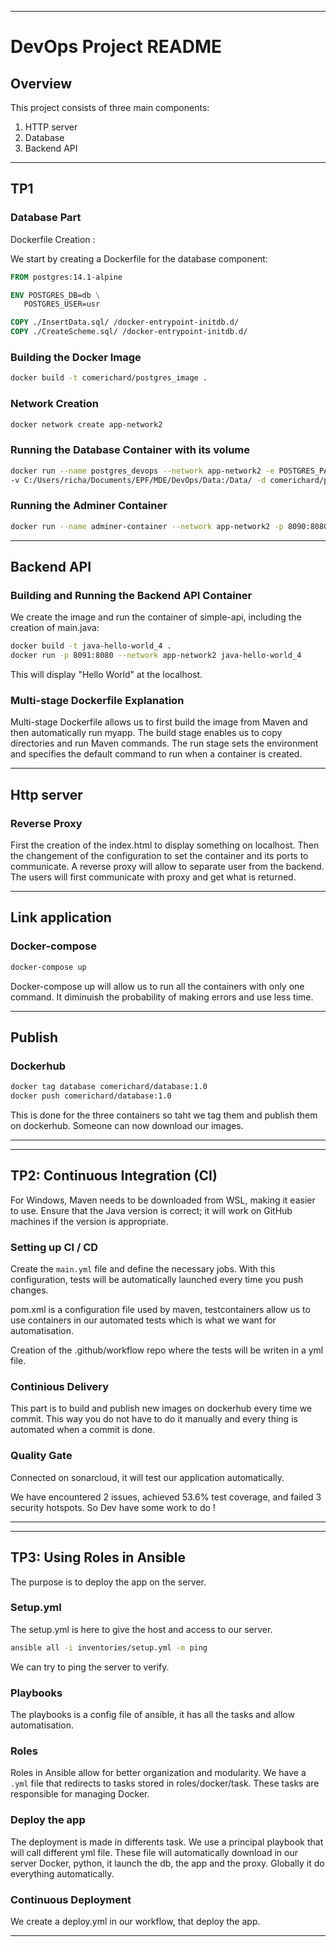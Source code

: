 
---

# DevOps Project README

## Overview

This project consists of three main components:

1. HTTP server
2. Database
3. Backend API

---

## TP1

### Database Part

Dockerfile Creation :

We start by creating a Dockerfile for the database component:

```Dockerfile
FROM postgres:14.1-alpine

ENV POSTGRES_DB=db \
   POSTGRES_USER=usr 

COPY ./InsertData.sql/ /docker-entrypoint-initdb.d/
COPY ./CreateScheme.sql/ /docker-entrypoint-initdb.d/
```

### Building the Docker Image

```bash
docker build -t comerichard/postgres_image .
```

### Network Creation

```bash
docker network create app-network2
```

### Running the Database Container with its volume

```bash
docker run --name postgres_devops --network app-network2 -e POSTGRES_PASSWORD=pswd -p 5432:5432 \
-v C:/Users/richa/Documents/EPF/MDE/DevOps/Data:/Data/ -d comerichard/postgres_image
```

### Running the Adminer Container

```bash
docker run --name adminer-container --network app-network2 -p 8090:8080 adminer
```

---

## Backend API

### Building and Running the Backend API Container

We create the image and run the container of simple-api, including the creation of main.java:

```bash
docker build -t java-hello-world_4 .
docker run -p 8091:8080 --network app-network2 java-hello-world_4
```

This will display "Hello World" at the localhost.

### Multi-stage Dockerfile Explanation

Multi-stage Dockerfile allows us to first build the image from Maven and then automatically run myapp. The build stage enables us to copy directories and run Maven commands. The run stage sets the environment and specifies the default command to run when a container is created.

---

## Http server

### Reverse Proxy 

First the creation of the index.html to display something on localhost. Then the changement of the configuration to set the container and its ports to communicate.
A reverse proxy will allow to separate user from the backend. The users will first communicate with proxy and get what is returned.

---

## Link application

### Docker-compose

```bash
docker-compose up
```

Docker-compose up will allow us to run all the containers with only one command. It diminuish the probability of making errors and use less time.

---

## Publish

### Dockerhub


```bash
docker tag database comerichard/database:1.0
docker push comerichard/database:1.0  
```

This is done for the three containers so taht we tag them and publish them on dockerhub. Someone can now download our images.

---

--- 

## TP2: Continuous Integration (CI)

For Windows, Maven needs to be downloaded from WSL, making it easier to use. Ensure that the Java version is correct; it will work on GitHub machines if the version is appropriate.

### Setting up CI / CD

Create the `main.yml` file and define the necessary jobs. With this configuration, tests will be automatically launched every time you push changes.

pom.xml is a configuration file used by maven, testcontainers allow us to use containers in our automated tests which is what we want for automatisation.

Creation of the .github/workflow repo where the tests will be writen in a yml file.

### Continious Delivery

This part is to build and publish new images on dockerhub every time we commit. This way you do not have to do it manually and every thing is automated when a commit is done.

### Quality Gate

Connected on sonarcloud, it will test our application automatically. 

We have encountered 2 issues, achieved 53.6% test coverage, and failed 3 security hotspots. So Dev have some work to do !

---

---

## TP3: Using Roles in Ansible

The purpose is to deploy the app on the server.

### Setup.yml

The setup.yml is here to give the host and access to our server.

```bash
ansible all -i inventories/setup.yml -m ping
```
We can try to ping the server to verify.

### Playbooks

The playbooks is a config file of ansible, it has all the tasks and allow automatisation.

### Roles

Roles in Ansible allow for better organization and modularity. We have a `.yml` file that redirects to tasks stored in roles/docker/task. These tasks are responsible for managing Docker.

### Deploy the app

The deployment is made in differents task. We use a principal playbook that will call different yml file. These file will automatically download in our server Docker, python, it launch the db, the app and the proxy. Globally it do everything automatically.

### Continuous Deployment

We create a deploy.yml in our workflow, that deploy the app.

---

